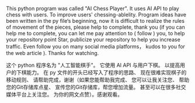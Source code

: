 This python program was called "AI Chess Player". 
It uses AI API to play chess with users. 
To improve users' chessing-ablelity.
Program ideas have been written in the py file‘s beginning, 
now it is difficult to realize the rules of movement of the pieces, 
please help to complete, thank you (if you can help me to complete, 
you can let me pay attention to ( follow ) you, 
to help your repository point Star, 
publicize your repository to help you increase traffic. 
Even follow you on many social media platforms， 
kudos to you for the web article ). Thanks for watching.

这个 python 程序名为 "人工智能棋手"。
它使用 AI API 与用户下棋。
以提高用户的下棋能力。
在 py 文件的开头已经写入了程序的思路、 
现在很难实现棋子的移动规则、 
请帮助完成，谢谢（如果您能帮助我完成、 
您可以让我关注您、 
帮助您的Git存储库点星、 
宣传您的Git存储库，帮您增加流量。
甚至可以在很多社交媒体平台上关注您。
为你的网文点赞）。感谢观看。
